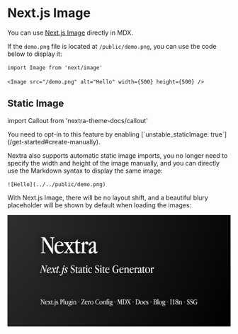 # Next.js Image

You can use [Next.js Image](https://nextjs.org/docs/basic-features/image-optimization) directly in MDX.

If the `demo.png` file is located at `/public/demo.png`, you can use the code below to display it:

```text
import Image from 'next/image'

<Image src="/demo.png" alt="Hello" width={500} height={500} />
```

## Static Image

import Callout from 'nextra-theme-docs/callout'

 You need to opt-in to this feature by enabling \[\`unstable\_staticImage: true\`\]\(/get-started\#create-manually\).

Nextra also supports automatic static image imports, you no longer need to specify the width and height of the image manually, and you can directly use the Markdown syntax to display the same image:

```text
![Hello](../../public/demo.png)
```

With Next.js Image, there will be no layout shift, and a beautiful blury placeholder will be shown by default when loading the images:

![Nextra](../../.gitbook/assets/og.png)

